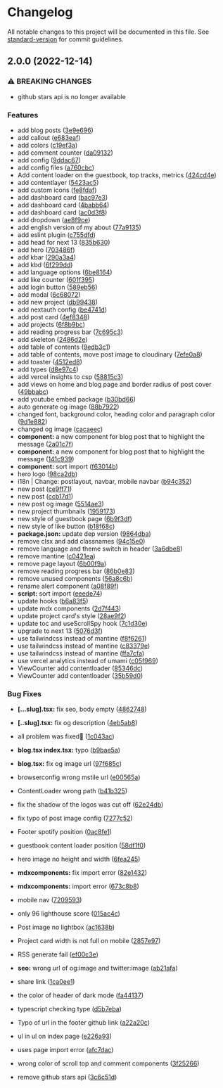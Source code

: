 # Changelog

All notable changes to this project will be documented in this file. See [standard-version](https://github.com/conventional-changelog/standard-version) for commit guidelines.

## 2.0.0 (2022-12-14)


### ⚠ BREAKING CHANGES

* github stars api is no longer available

### Features

* add blog posts ([3e9e696](https://github.com/tszhong0411/honghong.me/commit/3e9e696ec6bef85849c01c4cf9201f2cb0a17976))
* add callout ([e683eaf](https://github.com/tszhong0411/honghong.me/commit/e683eafd679641e3380643d99fe39f522af93382))
* add colors ([c19ef3a](https://github.com/tszhong0411/honghong.me/commit/c19ef3a045036940f7cd4f9b58720da1b6c9f061))
* add comment counter ([da09132](https://github.com/tszhong0411/honghong.me/commit/da09132c1ee50db7c622ca4f51e94e7d1c39b9f7))
* add config ([9ddac67](https://github.com/tszhong0411/honghong.me/commit/9ddac67c8717dab56c04829cb2b25fbd1b2f543e))
* add config files ([a760cbc](https://github.com/tszhong0411/honghong.me/commit/a760cbc32545d201e421da697c519627ed9e2368))
* Add content loader on the guestbook, top tracks, metrics ([424cd4e](https://github.com/tszhong0411/honghong.me/commit/424cd4e3bcd0ca5b356ab822933424c9e41040b5))
* add contentlayer ([5423ac5](https://github.com/tszhong0411/honghong.me/commit/5423ac58c98e4eeb02c7f2333f9a7c5b9f77b65b))
* add custom icons ([fe8fdaf](https://github.com/tszhong0411/honghong.me/commit/fe8fdaf93b010b67d428ceacd8f2d6d0a5baec19))
* add dashboard card ([bac97e3](https://github.com/tszhong0411/honghong.me/commit/bac97e323d8e7bcf21b31fc4eeaf69f6b2b33ff9))
* add dashboard card ([4babb64](https://github.com/tszhong0411/honghong.me/commit/4babb64a2ef90d16600f519caa5539e609dfc428))
* add dashboard card ([ac0d3f8](https://github.com/tszhong0411/honghong.me/commit/ac0d3f8daa289bd732db56cec799ca3ce92445cb))
* add dropdown ([ae8f9ce](https://github.com/tszhong0411/honghong.me/commit/ae8f9ceba7d65dcc061cfbba050e4200a14381ca))
* add english version of my about ([77a9135](https://github.com/tszhong0411/honghong.me/commit/77a913592d432294a7a2b0e052821cf921e59f1e))
* add eslint plugin ([c755dfd](https://github.com/tszhong0411/honghong.me/commit/c755dfda9b3035bf35e8747a9307d82d2d82adcf))
* add head for next 13 ([835b630](https://github.com/tszhong0411/honghong.me/commit/835b630f8764677fe184bfacedecdbd170653b05))
* add hero ([703486f](https://github.com/tszhong0411/honghong.me/commit/703486fbd5849accb1975db0d27ddcb2e4ce4d52))
* add kbar ([290a3a4](https://github.com/tszhong0411/honghong.me/commit/290a3a4f4970ca292bec5a7e908c31e5315afcd1))
* add kbd ([6f299dd](https://github.com/tszhong0411/honghong.me/commit/6f299ddaea0229767ec8943807626cb5681a9003))
* add language options ([6be8164](https://github.com/tszhong0411/honghong.me/commit/6be8164ac17131225d99d5f28274607d27c29a47))
* add like counter ([601f395](https://github.com/tszhong0411/honghong.me/commit/601f3958a601252d92fd0aaa50b4cfe78f86d07c))
* add login button ([589eb56](https://github.com/tszhong0411/honghong.me/commit/589eb56ac8aeb4165ace306f6a15b2b9d5aacab5))
* add modal ([6c68072](https://github.com/tszhong0411/honghong.me/commit/6c68072698d3ebf59ce632b07587847ed7526caf))
* add new project ([db99438](https://github.com/tszhong0411/honghong.me/commit/db9943832343ba8439eebec362e2519a7dbf94bc))
* add nextauth config ([be4741d](https://github.com/tszhong0411/honghong.me/commit/be4741d48231b53c572979a0d2c2a11c219101c5))
* add post card ([4ef8348](https://github.com/tszhong0411/honghong.me/commit/4ef83485469316f978710e1577e928d841b4443a))
* add projects ([6f8b9bc](https://github.com/tszhong0411/honghong.me/commit/6f8b9bcc870771d9d832a28c1fa542e5e1bdc753))
* add reading progress bar ([7c695c3](https://github.com/tszhong0411/honghong.me/commit/7c695c32ffbced28ebfc094cb7808f670e74041a))
* add skeleton ([2486d2e](https://github.com/tszhong0411/honghong.me/commit/2486d2e7a20a79997aac9699f36a8672f1a69ca9))
* add table of contents ([9edb3c1](https://github.com/tszhong0411/honghong.me/commit/9edb3c175e51223e8d1361c13658cde4355c960a))
* add table of contents, move post image to cloudinary ([7efe0a8](https://github.com/tszhong0411/honghong.me/commit/7efe0a89b202d7a9f75203f72e9c8a86526f0c95))
* add toaster ([4512ed8](https://github.com/tszhong0411/honghong.me/commit/4512ed8b31f42c1df1cfd059ef2b614eec6286c2))
* add types ([d8e97c4](https://github.com/tszhong0411/honghong.me/commit/d8e97c42711a5ef766829b0b18e14b9eba8d8b27))
* add vercel insights to csp ([58815c3](https://github.com/tszhong0411/honghong.me/commit/58815c360195b36e4090a25b9cfb04506220fa9a))
* add views on home and blog page and border radius of post cover ([49bbabc](https://github.com/tszhong0411/honghong.me/commit/49bbabcf32c5d37c733194005a1755217bf4ce35))
* add youtube embed package ([b30bd66](https://github.com/tszhong0411/honghong.me/commit/b30bd66a1669c95abe89f5e7a341b35743c3c98e))
* auto generate og image ([88b7922](https://github.com/tszhong0411/honghong.me/commit/88b79225ddbce9feccad5524bfc9f17b6d7c8fc7))
* changed font, background color, heading color and paragraph color ([9d1e882](https://github.com/tszhong0411/honghong.me/commit/9d1e8821830db263d3cacc5013faf21249b0f263))
* changed og image ([cacaeec](https://github.com/tszhong0411/honghong.me/commit/cacaeec829d632b39715010c0a0d3641d45cd10c))
* **component:** a new component for blog post that to highlight the message ([2a01c7f](https://github.com/tszhong0411/honghong.me/commit/2a01c7f042e5e2c49bfab027811eee2c8159f6ba))
* **component:** a new component for blog post that to highlight the message ([141c939](https://github.com/tszhong0411/honghong.me/commit/141c939c6acd871011d9ea18ac4c99f82277a5e2))
* **component:** sort import ([f63014b](https://github.com/tszhong0411/honghong.me/commit/f63014bec9b40b2d96e0105ba606e7b7738533ae))
* hero logo ([98ca2db](https://github.com/tszhong0411/honghong.me/commit/98ca2dbd06c79154d152e42df82d28f112753da2))
* i18n | Change: postlayout, navbar, mobile navbar ([b94c352](https://github.com/tszhong0411/honghong.me/commit/b94c352cc4acf3665f3d4c04de0d448c076c9baa))
* new post ([ce9ff71](https://github.com/tszhong0411/honghong.me/commit/ce9ff71e4a5a1796c8830661ecde53b1ca8ae736))
* new post ([ccb17d1](https://github.com/tszhong0411/honghong.me/commit/ccb17d1e8dd8e5400b4fa69c5feca22df99f842f))
* new post og image ([5514ae3](https://github.com/tszhong0411/honghong.me/commit/5514ae3120b0dfc05dbce43fc55b60562c9047aa))
* new project thumbnails ([1959173](https://github.com/tszhong0411/honghong.me/commit/1959173dbb50f206ef0a3c3911d2cff92acc3474))
* new style of guestbook page ([6b9f3df](https://github.com/tszhong0411/honghong.me/commit/6b9f3df87872079eb08073ee1b5aed828d7cd0f1))
* new style of like button ([b18f68c](https://github.com/tszhong0411/honghong.me/commit/b18f68c9fce4e145b2675bc2751469091eb6c049))
* **package.json:** update dep version ([9864dba](https://github.com/tszhong0411/honghong.me/commit/9864dba38371d4a257dc5da705674ca6cb7df5ba))
* remove clsx and add classnames ([94c15e0](https://github.com/tszhong0411/honghong.me/commit/94c15e0d717c0eaf3840f0b76d446d2815ed3414))
* remove language and theme switch in header ([3a6dbe8](https://github.com/tszhong0411/honghong.me/commit/3a6dbe8ef73580cf100161c7251f5924a28efd84))
* remove mantine ([c0421ea](https://github.com/tszhong0411/honghong.me/commit/c0421ea87ae6f679ac8c2ed58b35b7b85be00095))
* remove page layout ([6b00f9a](https://github.com/tszhong0411/honghong.me/commit/6b00f9a435e752acda7f800f6b26ddf09c51bacd))
* remove reading progress bar ([86b0e83](https://github.com/tszhong0411/honghong.me/commit/86b0e83804d99e8161e2307d2ba7cb96beca39b3))
* remove unused components ([56a8c6b](https://github.com/tszhong0411/honghong.me/commit/56a8c6bf91cd13546d8ca436c3892a15dd38d813))
* rename alert component ([a08f89f](https://github.com/tszhong0411/honghong.me/commit/a08f89f9de5fe31f212fd412fedf281a652ea1f0))
* **script:** sort import ([eeede74](https://github.com/tszhong0411/honghong.me/commit/eeede74d28e0b37f5bb9e6c9b1a6bae1f0b9b3c6))
* update hooks ([b6a83f5](https://github.com/tszhong0411/honghong.me/commit/b6a83f5785f3556022d85b7ddd0015f77aaefab3))
* update mdx components ([2d7f443](https://github.com/tszhong0411/honghong.me/commit/2d7f4438e33e7626f1aee3a3999d4b9772ce4573))
* update project card's style ([28ae9f2](https://github.com/tszhong0411/honghong.me/commit/28ae9f2238607a3132b5f9f2ca0c7b843bc33251))
* update toc and useScrollSpy hook ([7c1d30e](https://github.com/tszhong0411/honghong.me/commit/7c1d30ea0ff76bcc0a8350847cc129216de4e36f))
* upgrade to next 13 ([5076d3f](https://github.com/tszhong0411/honghong.me/commit/5076d3f3d3d2a016f758cafd07c092e856c7200a))
* use tailwindcss instead of mantine ([f8f6261](https://github.com/tszhong0411/honghong.me/commit/f8f626151c4fb6a3381abf06a24f70c43b8a9eaa))
* use tailwindcss instead of mantine ([c83379e](https://github.com/tszhong0411/honghong.me/commit/c83379ebf97fbbb3716c905247e1708a9dbb3f6c))
* use tailwindcss instead of mantine ([ffa7cfa](https://github.com/tszhong0411/honghong.me/commit/ffa7cfa2fb91af77313d915201e48c405cbce534))
* use vercel analytics instead of umami ([c05f969](https://github.com/tszhong0411/honghong.me/commit/c05f969ea4dc8a59b25f0382849175f31eee25a2))
* ViewCounter add contentloader ([85346dc](https://github.com/tszhong0411/honghong.me/commit/85346dc1b32cfc76d2b62de5f40a7dbdb586322a))
* ViewCounter add contentloader ([35b59d0](https://github.com/tszhong0411/honghong.me/commit/35b59d095a9846b0c63b0969b9671b0f02aeb5e7))


### Bug Fixes

* **[...slug].tsx:** fix seo, body empty ([4862748](https://github.com/tszhong0411/honghong.me/commit/4862748e49f3025e768e6ab098717dc0ee7a897d))
* **[..slug].tsx:** fix og description ([4eb5ab8](https://github.com/tszhong0411/honghong.me/commit/4eb5ab86f38cc383f2597a395cce20c91f0fd5c6))
* all problem was fixed🎉 ([1c043ac](https://github.com/tszhong0411/honghong.me/commit/1c043ac602414839f08480b1108e7d67968a3559))
* **blog.tsx index.tsx:** typo ([b9bae5a](https://github.com/tszhong0411/honghong.me/commit/b9bae5a998cdd7a5a88384116a82019e8f6b55c1))
* **blog.tsx:** fix og image url ([97f685c](https://github.com/tszhong0411/honghong.me/commit/97f685c25ee374704044037310c7ea6b04b98031))
* browserconfig wrong mstile url ([e00565a](https://github.com/tszhong0411/honghong.me/commit/e00565a7dbd59b0d3ba5114b5f591bed2b6aaf41))
* ContentLoader wrong path ([b41b325](https://github.com/tszhong0411/honghong.me/commit/b41b32599742cb0e0aa4fe29d929a741df19a8d2))
* fix the shadow of the logos was cut off ([62e24db](https://github.com/tszhong0411/honghong.me/commit/62e24db1340ebe34a663121da631834d2deeb18b))
* fix typo of post image config ([7277c52](https://github.com/tszhong0411/honghong.me/commit/7277c52d677f77c7e864b6c602c869351574d7e5))
* Footer spotify position ([0ac8fe1](https://github.com/tszhong0411/honghong.me/commit/0ac8fe1b7787b749fd084fc18bd5f8eeb2cb613e))
* guestbook content loader position ([58df1f0](https://github.com/tszhong0411/honghong.me/commit/58df1f0fb8ecb6067dea3b8cd1ec89307926d988))
* hero image no height and width ([6fea245](https://github.com/tszhong0411/honghong.me/commit/6fea245fe731858252a3567b8e2e88ae62c170d4))
* **mdxcomponents:** fix import error ([82e1432](https://github.com/tszhong0411/honghong.me/commit/82e1432ae42609087c904eee95397a34c35a9a8f))
* **mdxcomponents:** import error ([673c8b8](https://github.com/tszhong0411/honghong.me/commit/673c8b855a859e04ed94921e2e61600b6aecfc0c))
* mobile nav ([7209593](https://github.com/tszhong0411/honghong.me/commit/7209593aeb1b01e2ff1ad5d95622eac0cec20a81))
* only 96 lighthouse score ([015ac4c](https://github.com/tszhong0411/honghong.me/commit/015ac4c0822011f710a53114ff3d076174677697))
* Post image no lightbox ([ac1638b](https://github.com/tszhong0411/honghong.me/commit/ac1638b54c174b21541bce8cf7d2c5eec0523980))
* Project card width is not full on mobile ([2857e97](https://github.com/tszhong0411/honghong.me/commit/2857e97275a6d39afcee32f1303c04bbd9067b14))
* RSS generate fail ([ef00c3e](https://github.com/tszhong0411/honghong.me/commit/ef00c3e0795f4d08824d2431ba8772804d0bb95f))
* **seo:** wrong url of og:image and twitter:image ([ab21afa](https://github.com/tszhong0411/honghong.me/commit/ab21afaddfd241ced4e0ae08d52aa67510a4d103))
* share link ([1ca0ee1](https://github.com/tszhong0411/honghong.me/commit/1ca0ee1f8c2bcd6709e5932afc2728574f5984a8))
* the color of header of dark mode ([fa44137](https://github.com/tszhong0411/honghong.me/commit/fa4413723f8be381501ec6446178552376f09223))
* typescript checking type ([d5b7eba](https://github.com/tszhong0411/honghong.me/commit/d5b7eba167c134c14db8e6f3ac786fc290d62adc))
* Typo of url in the footer github link ([a22a20c](https://github.com/tszhong0411/honghong.me/commit/a22a20ca3ca3864ebd16e91512369ec77fbfcb17))
* ul in ul on index page ([e226a93](https://github.com/tszhong0411/honghong.me/commit/e226a9351a1102ca3f9f0d113e9c8de4dc368989))
* uses page import error ([afc7dac](https://github.com/tszhong0411/honghong.me/commit/afc7dac5ea0370c3a3c9dee37abbb1f225dbfea2))
* wrong color of scroll top and comment components ([3f25266](https://github.com/tszhong0411/honghong.me/commit/3f25266008b186a828eef6108abf9e85ac3a3d4c))


* remove github stars api ([3c6c51d](https://github.com/tszhong0411/honghong.me/commit/3c6c51d166cfbe40152a423e2a21f2cbb87784ef))
